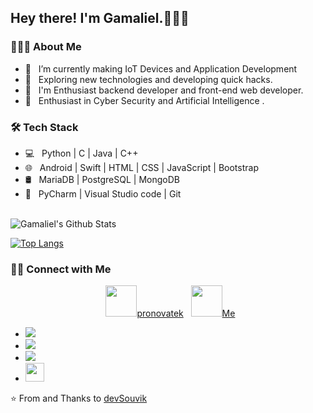 <h2> Hey there! I'm Gamaliel.🙋🏽‍♂️ </h2>

<h3> 👨🏻‍💻 About Me </h3>

- 🔭 &nbsp; I’m currently making IoT Devices and Application Development
- 🤔 &nbsp; Exploring new technologies and developing quick hacks.
- 💼 &nbsp; I'm Enthusiast backend developer and front-end web developer.
- 🔐 &nbsp; Enthusiast in Cyber Security and Artificial Intelligence .

<h3>🛠 Tech Stack</h3>

- 💻 &nbsp; Python | C | Java | C++  
- 🌐 &nbsp; Android | Swift | HTML | CSS | JavaScript | Bootstrap 
- 🛢 &nbsp; MariaDB | PostgreSQL | MongoDB
- 🔧 &nbsp; PyCharm | Visual Studio code | Git

<br>

<img align="center" src="https://github-readme-stats.vercel.app/api?username=PRONOVATEK&include_all_commits=true&count_private=true&show_icons=true&line_height=20&title_color=7A7ADB&icon_color=2234AE&text_color=D3D3D3&bg_color=0,000000,130F40" alt="Gamaliel's Github Stats">

</br>

[![Top Langs](https://github-readme-stats.vercel.app/api/top-langs/?username=PRONOVATEK&layout=compact&text_color=daf7dc&bg_color=151515)](https://github.com/devSouvik/github-readme-stats)


<h3> 🤝🏻 Connect with Me </h3>

<p align="center">
&nbsp; <a href="mailto:ceo@pronovatek.com" target="_blank" rel="noopener noreferrer"><img src="https://img.icons8.com/plasticine/100/000000/gmail.png"  width="50" />pronovatek</a>
  &nbsp; <a href="mailto:me@gamalielvalencia.com" target="_blank" rel="noopener noreferrer"><img src="https://img.icons8.com/plasticine/100/000000/gmail.png"  width="50" />Me</a>
</p>

- <a href="https://www.instagram.com/stark182/"><img src="https://img.shields.io/badge/instagram%20@stark182-DD2476?style=for-the-badge&logo=instagram&logoColor=white"/></a>
- <a href="https://www.facebook.com/GamaStark/"><img src="https://img.shields.io/badge/facebook%20@GamaStark.1694-344E86?style=for-the-badge&logo=facebook&logoColor=white"/></a>
- <a href="https://www.twitter.com/GamaStark/"><img src="https://img.shields.io/badge/twitter%20@GamaStark-0D95E8?style=for-the-badge&logo=twitter&logoColor=white"/></a>
- <a href="http://www.pronovatek.com/"><img height="30px" src="https://img.shields.io/badge/My%20Website:%20pronovatek-8E2DE2?style=for-the-badge&logo=google%20chrome&logoColor=white"/></a>

⭐️ From and Thanks to [devSouvik](https://github.com/devSouvik)
